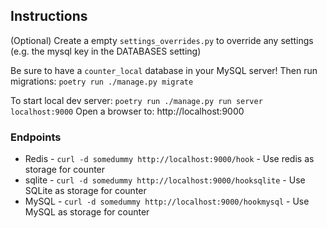 Instructions
---
(Optional) Create a empty `settings_overrides.py` to override any settings (e.g. the mysql key in 
the DATABASES setting)

Be sure to have a `counter_local` database in your MySQL server!
Then run migrations: `poetry run ./manage.py migrate`

To start local dev server: `poetry run ./manage.py run server localhost:9000`
Open a browser to: http://localhost:9000

### Endpoints

* Redis - `curl -d somedummy http://localhost:9000/hook` - Use redis as storage for counter
* sqlite - `curl -d somedummy http://localhost:9000/hooksqlite` - Use SQLite as storage for counter
* MySQL - `curl -d somedummy http://localhost:9000/hookmysql` - Use MySQL as storage for counter
